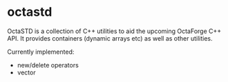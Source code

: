 # octastd

OctaSTD is a collection of C++ utilities to aid the upcoming OctaForge C++
API. It provides containers (dynamic arrays etc) as well as other utilities.

Currently implemented:

* new/delete operators
* vector